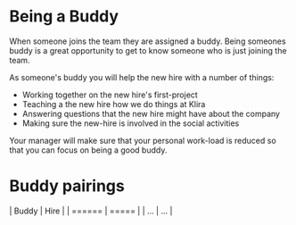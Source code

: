 # Being a Buddy

When someone joins the team they are assigned a buddy. Being someones
buddy is a great opportunity to get to know someone who is just
joining the team.



As someone's buddy you will help the new hire with a number of things:

- Working together on the new hire's first-project
- Teaching a the new hire how we do things at Klira
- Answering questions that the new hire might have about the company
- Making sure the new-hire is involved in the social activities

Your manager will make sure that your personal work-load is reduced so
that you can focus on being a good buddy.

# Buddy pairings

| Buddy  | Hire  |
| ====== | ===== |
| ...    | ...   |
